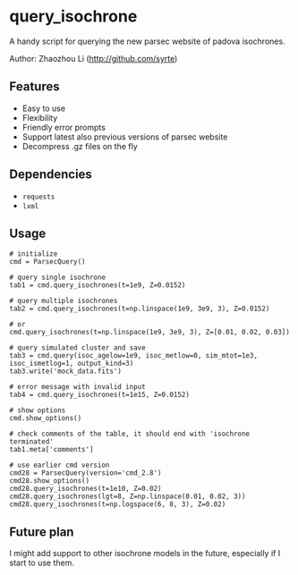# query_isochrone

A handy script for querying the new parsec website of padova isochrones.

Author: Zhaozhou Li (http://github.com/syrte)

## Features
  - Easy to use
  - Flexibility
  - Friendly error prompts
  - Support latest also previous versions of parsec website
  - Decompress .gz files on the fly
## Dependencies
  - `requests`
  - `lxml`
## Usage
```
# initialize
cmd = ParsecQuery()

# query single isochrone
tab1 = cmd.query_isochrones(t=1e9, Z=0.0152)

# query multiple isochrones
tab2 = cmd.query_isochrones(t=np.linspace(1e9, 3e9, 3), Z=0.0152)

# or
cmd.query_isochrones(t=np.linspace(1e9, 3e9, 3), Z=[0.01, 0.02, 0.03])

# query simulated cluster and save
tab3 = cmd.query(isoc_agelow=1e9, isoc_metlow=0, sim_mtot=1e3, isoc_ismetlog=1, output_kind=3)
tab3.write('mock_data.fits')

# error message with invalid input
tab4 = cmd.query_isochrones(t=1e15, Z=0.0152)

# show options
cmd.show_options()

# check comments of the table, it should end with 'isochrone terminated'
tab1.meta['comments']

# use earlier cmd version
cmd28 = ParsecQuery(version='cmd_2.8')
cmd28.show_options()
cmd28.query_isochrones(t=1e10, Z=0.02)
cmd28.query_isochrones(lgt=8, Z=np.linspace(0.01, 0.02, 3))
cmd28.query_isochrones(t=np.logspace(6, 8, 3), Z=0.02)
```


## Future plan
I might add support to other isochrone models in the future, especially if I start to use them.

